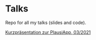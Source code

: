 # Talks

Repo for all my talks (slides and code). 

[Kurzpräsentation zur PlausiApp, 03/2021](https://tlorusso.github.io/talks/plausiapp_032021)

